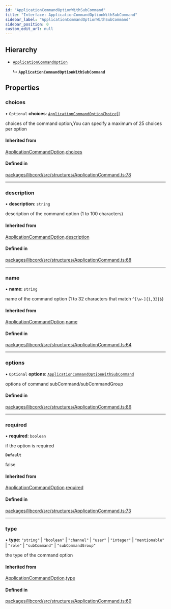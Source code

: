 ```yaml
---
id: "ApplicationCommandOptionWithSubCommand"
title: "Interface: ApplicationCommandOptionWithSubCommand"
sidebar_label: "ApplicationCommandOptionWithSubCommand"
sidebar_position: 0
custom_edit_url: null
---
```


## Hierarchy

- [`ApplicationCommandOption`](ApplicationCommandOption.md)

  ↳ **`ApplicationCommandOptionWithSubCommand`**

## Properties

### choices

• `Optional` **choices**: [`ApplicationCommandOptionChoice`](ApplicationCommandOptionChoice.md)[]

choices of the command option,You can specify a maximum of 25 choices per option

#### Inherited from

[ApplicationCommandOption](ApplicationCommandOption.md).[choices](ApplicationCommandOption.md#choices)

#### Defined in

[packages/libcord/src/structures/ApplicationCommand.ts:78](https://github.com/Libcord/libcord/blob/60a6e24/packages/libcord/src/structures/ApplicationCommand.ts#L78)

___

### description

• **description**: `string`

description of the command option (1 to 100 characters)

#### Inherited from

[ApplicationCommandOption](ApplicationCommandOption.md).[description](ApplicationCommandOption.md#description)

#### Defined in

[packages/libcord/src/structures/ApplicationCommand.ts:68](https://github.com/Libcord/libcord/blob/60a6e24/packages/libcord/src/structures/ApplicationCommand.ts#L68)

___

### name

• **name**: `string`

name of the command option (1 to 32 characters that match `^[\w-]{1,32}$`)

#### Inherited from

[ApplicationCommandOption](ApplicationCommandOption.md).[name](ApplicationCommandOption.md#name)

#### Defined in

[packages/libcord/src/structures/ApplicationCommand.ts:64](https://github.com/Libcord/libcord/blob/60a6e24/packages/libcord/src/structures/ApplicationCommand.ts#L64)

___

### options

• `Optional` **options**: [`ApplicationCommandOptionWithSubCommand`](ApplicationCommandOptionWithSubCommand.md)

options of command subCommand/subCommandGroup

#### Defined in

[packages/libcord/src/structures/ApplicationCommand.ts:86](https://github.com/Libcord/libcord/blob/60a6e24/packages/libcord/src/structures/ApplicationCommand.ts#L86)

___

### required

• **required**: `boolean`

if the option is required

**`Default`**

false

#### Inherited from

[ApplicationCommandOption](ApplicationCommandOption.md).[required](ApplicationCommandOption.md#required)

#### Defined in

[packages/libcord/src/structures/ApplicationCommand.ts:73](https://github.com/Libcord/libcord/blob/60a6e24/packages/libcord/src/structures/ApplicationCommand.ts#L73)

___

### type

• **type**: ``"string"`` \| ``"boolean"`` \| ``"channel"`` \| ``"user"`` \| ``"integer"`` \| ``"mentionable"`` \| ``"role"`` \| ``"subCommand"`` \| ``"subCommandGroup"``

the type of the command option

#### Inherited from

[ApplicationCommandOption](ApplicationCommandOption.md).[type](ApplicationCommandOption.md#type)

#### Defined in

[packages/libcord/src/structures/ApplicationCommand.ts:60](https://github.com/Libcord/libcord/blob/60a6e24/packages/libcord/src/structures/ApplicationCommand.ts#L60)
